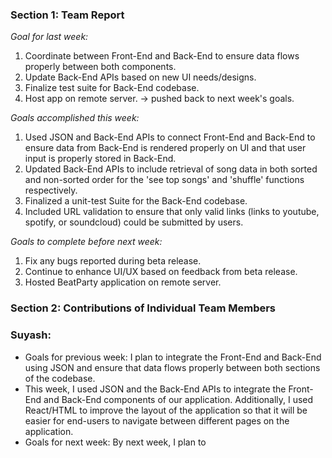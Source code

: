 ### Section 1: Team Report
*Goal for last week:*  
1. Coordinate between Front-End and Back-End to ensure data flows properly between both components.
2. Update Back-End APIs based on new UI needs/designs.
3. Finalize test suite for Back-End codebase.
4. Host app on remote server. -> pushed back to next week's goals.
  
*Goals accomplished this week:* 
1. Used JSON and Back-End APIs to connect Front-End and Back-End to ensure data from
   Back-End is rendered properly on UI and that user input is properly stored in Back-End.
2. Updated Back-End APIs to include retrieval of song data in both sorted and non-sorted order
   for the 'see top songs' and 'shuffle' functions respectively.
4. Finalized a unit-test Suite for the Back-End codebase.
5. Included URL validation to ensure that only valid links 
   (links to youtube, spotify, or soundcloud) could be submitted by users.
  
*Goals to complete before next week:*  
1. Fix any bugs reported during beta release.
2. Continue to enhance UI/UX based on feedback from beta release.
3. Hosted BeatParty application on remote server.
  

### Section 2: Contributions of Individual Team Members

### Suyash:
* Goals for previous week: I plan to integrate the Front-End and Back-End using JSON and ensure that data flows properly between both sections of the codebase.
* This week, I used JSON and the Back-End APIs to integrate the Front-End and Back-End components of our application. Additionally, I used React/HTML to improve the layout of the   application so that it will be easier for end-users to navigate between different pages on the application.
* Goals for next week: By next week, I plan to 
